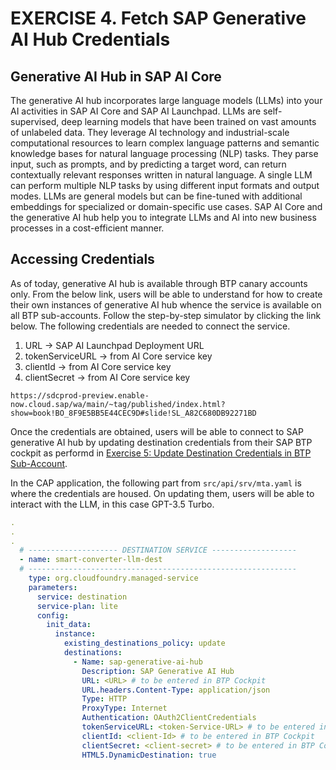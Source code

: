 # EXERCISE 4. Fetch SAP Generative AI Hub Credentials

## Generative AI Hub in SAP AI Core
The generative AI hub incorporates large language models (LLMs) into your AI activities in SAP AI Core and
SAP AI Launchpad. LLMs are self-supervised, deep learning models that have been trained on vast amounts of unlabeled data. They leverage AI technology and industrial-scale computational resources to learn complex language patterns
and semantic knowledge bases for natural language processing (NLP) tasks. They parse input, such as prompts, and by predicting a target word, can return contextually relevant responses written in natural
language. A single LLM can perform multiple NLP tasks by using different input formats and output modes. LLMs are general models but can be fine-tuned with additional embeddings for specialized or domain-specific use cases.
SAP AI Core and the generative AI hub help you to integrate LLMs and AI into new business processes in a cost-efficient manner.

## Accessing Credentials
As of today, generative AI hub is available through BTP canary accounts only. From the below link, users will be able to understand for how to create their own instances of generative AI hub whence the service is available on all BTP sub-accounts.
Follow the step-by-step simulator by clicking the link below. The following credentials are needed to connect the service.

1. URL -> SAP AI Launchpad Deployment URL
2. tokenServiceURL -> from AI Core service key
3. clientId -> from AI Core service key
4. clientSecret -> from AI Core service key

```console
https://sdcprod-preview.enable-now.cloud.sap/wa/main/~tag/published/index.html?show=book!BO_8F9E5BB5E44CEC9D#slide!SL_A82C680DB92271BD
```

Once the credentials are obtained, users will be able to connect to SAP generative AI hub by updating destination credentials from their SAP BTP cockpit as performd in [Exercise 5: Update Destination Credentials in BTP Sub-Account](../ex3.5/README.md).

In the CAP application, the following part from `src/api/srv/mta.yaml` is where the credentials are housed. On updating them, users will be able to interact with the LLM, in this case GPT-3.5 Turbo.

```yaml
.
.
.
  # -------------------- DESTINATION SERVICE -------------------
  - name: smart-converter-llm-dest
  # ------------------------------------------------------------
    type: org.cloudfoundry.managed-service
    parameters:
      service: destination
      service-plan: lite
      config:
        init_data:
          instance:
            existing_destinations_policy: update
            destinations:
              - Name: sap-generative-ai-hub
                Description: SAP Generative AI Hub
                URL: <URL> # to be entered in BTP Cockpit
                URL.headers.Content-Type: application/json
                Type: HTTP
                ProxyType: Internet
                Authentication: OAuth2ClientCredentials
                tokenServiceURL: <token-Service-URL> # to be entered in BTP Cockpit
                clientId: <client-Id> # to be entered in BTP Cockpit
                clientSecret: <client-secret> # to be entered in BTP Cockpit
                HTML5.DynamicDestination: true
```

